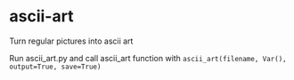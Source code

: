 # ascii-art
Turn regular pictures into ascii art

Run ascii_art.py and call ascii_art function with `ascii_art(filename, Var(), output=True, save=True)`
